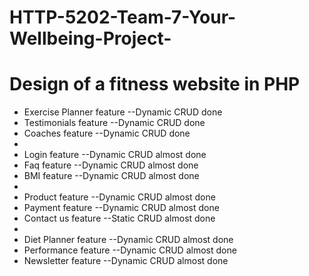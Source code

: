 # HTTP-5202-Team-7-Your-Wellbeing-Project-

# Design of a fitness website in PHP

* Exercise Planner feature    --Dynamic CRUD done
* Testimonials feature        --Dynamic CRUD done
* Coaches feature             --Dynamic CRUD done
* 
* Login feature               --Dynamic CRUD almost done
* Faq feature                 --Dynamic CRUD almost done
* BMI feature                 --Dynamic CRUD almost done
* 
* Product feature             --Dynamic CRUD almost done
* Payment feature             --Dynamic CRUD almost done
* Contact us feature          --Static CRUD almost done
* 
* Diet Planner feature        --Dynamic CRUD almost done
* Performance feature         --Dynamic CRUD almost done
* Newsletter feature          --Dynamic CRUD almost done
